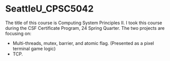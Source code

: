 # SeattleU_CPSC5042

The title of this course is Computing System Principles II. I took this course during the CSF Certificate Program, 24 Spring Quarter.
The two projects are focusing on:
- Multi-threads, mutex, barrier, and atomic flag. (Presented as a pixel terminal game logic)
- TCP.
